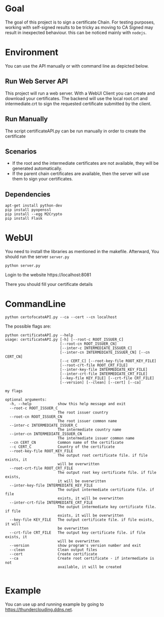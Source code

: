 # Goal
The goal of this project is to sign a certificate Chain.
For testing purposes, working with self-signed results to be tricky as moving to CA Signed may result in inexpected behaviour.
this can be noticed mainly with `nodejs`.

# Environment
You can use the API manually or with command line as depicted below.

## Run Web Server API
This project will run a web server. With a WebUI Client you can create and download your certificates.
The backend will use the local root.crt and intermediate.crt to sign the requested certificate submitted by the client.

## Run  Manually
The script certificateAPI.py can be run manually in order to create the certificate

## Scenarios
* If the root and the intermediate certificates are not available, they will be generated automatically.
* If the parent chain certificates are available, then the server will use them to sign your certificates.

## Dependencies
```
apt-get install python-dev
pip install pyopenssl
pip install --egg M2Crypto
pip install Flask
```

# WebUI
You need to install the libraries as mentioned in the makefile.
Afterward, You should run the server `server.py`
```
python server.py
```

Login to the website https://localhost:8081

There you should fill your certificate details

# CommandLine

```
python certofocateAPI.py --ca --cert --cn localhost
```

The possible flags are:

```
python certificateAPI.py --help
usage: certificateAPI.py [-h] [--root-c ROOT_ISSUER_C]
                         [--root-cn ROOT_ISSUER_CN]
                         [--inter-c INTERMEDIATE_ISSUER_C]
                         [--inter-cn INTERMEDIATE_ISSUER_CN] [--cn CERT_CN]
                         [--c CERT_C] [--root-key-file ROOT_KEY_FILE]
                         [--root-crt-file ROOT_CRT_FILE]
                         [--inter-key-file INTERMEDIATE_KEY_FILE]
                         [--inter-crt-file INTERMEDIATE_CRT_FILE]
                         [--key-file KEY_FILE] [--crt-file CRT_FILE]
                         [--version] [--clean] [--cert] [--ca]

my flags

optional arguments:
  -h, --help            show this help message and exit
  --root-c ROOT_ISSUER_C
                        The root issuer country
  --root-cn ROOT_ISSUER_CN
                        The root issuer common name
  --inter-c INTERMEDIATE_ISSUER_C
                        The intermediate country name
  --inter-cn INTERMEDIATE_ISSUER_CN
                        The intermediate issuer common name
  --cn CERT_CN          Common name of the certificate
  --c CERT_C            Country of the certificate
  --root-key-file ROOT_KEY_FILE
                        The output root certificate file. if file exists, it
                        will be overwritten
  --root-crt-file ROOT_CRT_FILE
                        The output root key certificate file. if file exists,
                        it will be overwritten
  --inter-key-file INTERMEDIATE_KEY_FILE
                        The output intermediate certificate file. if file
                        exists, it will be overwritten
  --inter-crt-file INTERMEDIATE_CRT_FILE
                        The output intermediate key certificate file. if file
                        exists, it will be overwritten
  --key-file KEY_FILE   The output certificate file. if file exists, it will
                        be overwritten
  --crt-file CRT_FILE   The output key certificate file. if file exists, it
                        will be overwritten
  --version             show program's version number and exit
  --clean               Clean output files
  --cert                Create certificate
  --ca                  Create root certificate - if intermediate is not
                        available, it will be created


```

# Example
You can use up and running example by going to https://thunderclouding.ddns.net.